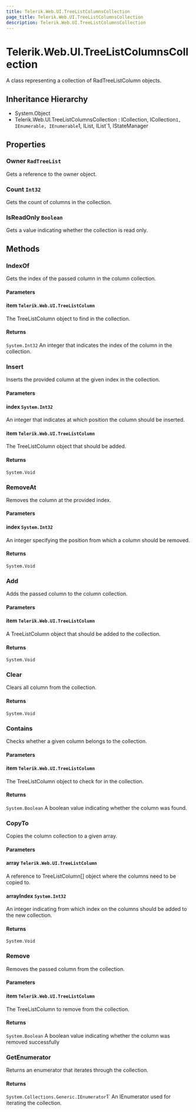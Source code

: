 ```yaml
---
title: Telerik.Web.UI.TreeListColumnsCollection
page_title: Telerik.Web.UI.TreeListColumnsCollection
description: Telerik.Web.UI.TreeListColumnsCollection
---
```


# Telerik.Web.UI.TreeListColumnsCollection

A class representing a collection of RadTreeListColumn objects.

## Inheritance Hierarchy

* System.Object
* Telerik.Web.UI.TreeListColumnsCollection : ICollection, ICollection`1, IEnumerable, IEnumerable`1, IList, IList`1, IStateManager

## Properties

###  Owner `RadTreeList`

Gets a reference to the owner  object.

###  Count `Int32`

Gets the count of columns in the collection.

###  IsReadOnly `Boolean`

Gets a value indicating whether the collection is read only.

## Methods

###  IndexOf

Gets the index of the passed column in the column collection.

#### Parameters

#### item `Telerik.Web.UI.TreeListColumn`

The TreeListColumn object to find in the collection.

#### Returns

`System.Int32` An integer that indicates the index of the column in the collection.

###  Insert

Inserts the provided column at the given index in the collection.

#### Parameters

#### index `System.Int32`

An integer that indicates at which position the column should be inserted.

#### item `Telerik.Web.UI.TreeListColumn`

The TreeListColumn object that should be added.

#### Returns

`System.Void` 

###  RemoveAt

Removes the column at the provided index.

#### Parameters

#### index `System.Int32`

An integer specifying the position from which a column should be removed.

#### Returns

`System.Void` 

###  Add

Adds the passed column to the column collection.

#### Parameters

#### item `Telerik.Web.UI.TreeListColumn`

A TreeListColumn object that should be added to the collection.

#### Returns

`System.Void` 

###  Clear

Clears all column from the collection.

#### Returns

`System.Void` 

###  Contains

Checks whether a given column belongs to the collection.

#### Parameters

#### item `Telerik.Web.UI.TreeListColumn`

The TreeListColumn object to check for in the collection.

#### Returns

`System.Boolean` A boolean value indicating whether the column was found.

###  CopyTo

Copies the column collection to a given array.

#### Parameters

#### array `Telerik.Web.UI.TreeListColumn`

A reference to TreeListColumn[] object where the columns need to be copied to.

#### arrayIndex `System.Int32`

An integer indicating from which index on the columns should be added to the new collection.

#### Returns

`System.Void` 

###  Remove

Removes the passed column from the collection.

#### Parameters

#### item `Telerik.Web.UI.TreeListColumn`

The TreeListColumn to remove from the collection.

#### Returns

`System.Boolean` A boolean value indicating whether the column was removed successfully

###  GetEnumerator

Returns an enumerator that iterates through the collection.

#### Returns

`System.Collections.Generic.IEnumerator`1` An IEnumerator<TreeListColumn> used for iterating the collection.

